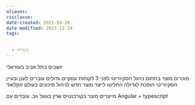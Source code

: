 ```yaml
---
aliases: 
cssclasse: 
date-created: 2021-04-26
date-modified: 2023-12-24
tags:
  
  
  - משרות
---
```


יושבים בתל אביב בעזראלי

מוכרים מוצר בתחום ניהול הסקיוריטי
לפני 3 לקוחות עסקיים גדולים עוברים לענן ובעיין הסקיוריטי הופכת לגדולה
החליטו לייצר מוצר חדש לניהול סיכונים בעולם הקלואד

מייצרים מוצר בקורבנטיס שרץ בגוגל ווב.
עובדים עם Angular + typescript
